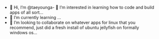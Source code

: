 - 👋 Hi, I’m @taeyounga- 👀 I’m interested in learning how to code and build apps of all sort...
- 🌱 I’m currently learning ...
- 💞️ I’m looking to collaborate on whatever apps for linux that you recommend, just did a fresh install of ubuntu jellyfish on formally windows os...


<!---
taeyoungrk/taeyoungrk is a ✨ special ✨ repository because its `README.md` (this file) appears on your GitHub profile.
You can click the Preview link to take a look at your changes.
--->
